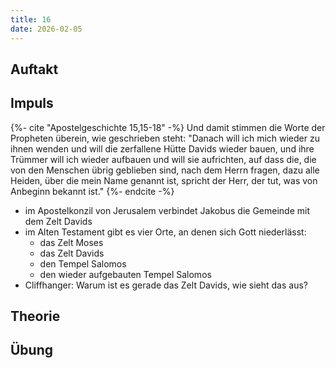 ```yaml
---
title: 16
date: 2026-02-05
---
```


## Auftakt

## Impuls

{%- cite "Apostelgeschichte 15,15-18" -%}
Und damit stimmen die Worte der Propheten überein, wie geschrieben steht: "Danach will ich mich wieder zu ihnen wenden und will die zerfallene Hütte Davids wieder bauen, und ihre Trümmer will ich wieder aufbauen und will sie aufrichten, auf dass die, die von den Menschen übrig geblieben sind, nach dem Herrn fragen, dazu alle Heiden, über die mein Name genannt ist, spricht der Herr, der tut, was von Anbeginn bekannt ist."
{%- endcite -%}

- im Apostelkonzil von Jerusalem verbindet Jakobus die Gemeinde mit dem Zelt Davids
- im Alten Testament gibt es vier Orte, an denen sich Gott niederlässt:
    - das Zelt Moses
    - das Zelt Davids
    - den Tempel Salomos
    - den wieder aufgebauten Tempel Salomos
- Cliffhanger: Warum ist es gerade das Zelt Davids, wie sieht das aus?

## Theorie

## Übung
